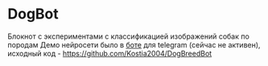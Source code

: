 # DogBot
Блокнот с экспериментами с классификацией изображений собак по породам
Демо нейросети было в [боте](https://t.me/DogBreedIdentBot) для telegram (сейчас не активен), исходный код - https://github.com/Kostia2004/DogBreedBot
